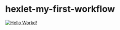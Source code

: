 # hexlet-my-first-workflow
[![Hello Workd!](https://github.com/JavaQuaker/hexlet-my-first-workflow/actions/workflows/main.yml/badge.svg)](https://github.com/JavaQuaker/hexlet-my-first-workflow/actions/workflows/main.yml)
